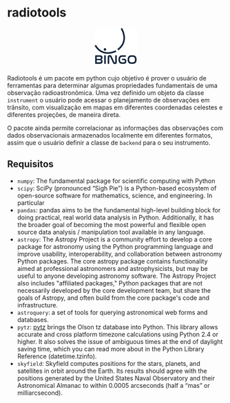 # radiotools

<p align="center">
    <img src="./assets/BINGO_LOGO-cor.png" width=20%
        alt = "Release Status">
</p>

Radiotools é um pacote em python cujo objetivo é prover o usuário de ferramentas para determinar algumas propriedades fundamentais de uma observação radioastronômica. Uma vez definido um objeto da classe `instrument` o usuário pode acessar o planejamento de observações em trânsito, com visualização em mapas em diferentes coordenadas celestes e diferentes projeções, de maneira direta.

O pacote ainda permite correlacionar as informações das observações com dados observacionais armazenados localmente em diferentes formatos, assim que o usuário definir a classe de `backend` para o seu instrumento.


## Requisitos

- `numpy`: The fundamental package for scientific computing with Python
- `scipy`: SciPy (pronounced “Sigh Pie”) is a Python-based ecosystem of open-source software for mathematics, science, and engineering. In particular
- `pandas`: pandas aims to be the fundamental high-level building block for doing practical, real world data analysis in Python. Additionally, it has the broader goal of becoming the most powerful and flexible open source data analysis / manipulation tool available in any language.
- `astropy`: The Astropy Project is a community effort to develop a core package for astronomy using the Python programming language and improve usability, interoperability, and collaboration between astronomy Python packages. The core astropy package contains functionality aimed at professional astronomers and astrophysicists, but may be useful to anyone developing astronomy software. The Astropy Project also includes "affiliated packages," Python packages that are not necessarily developed by the core development team, but share the goals of Astropy, and often build from the core package's code and infrastructure.
- `astroquery`: a set of tools for querying astronomical web forms and databases.
- `pytz`: [pytz](http://http://pytz.sourceforge.net/#introduction) brings the Olson tz database into Python. This library allows accurate and cross platform timezone calculations using Python 2.4 or higher. It also solves the issue of ambiguous times at the end of daylight saving time, which you can read more about in the Python Library Reference (datetime.tzinfo).
- `skyfield`: Skyfield computes positions for the stars, planets, and satellites in orbit around the Earth. Its results should agree with the positions generated by the United States Naval Observatory and their Astronomical Almanac to within 0.0005 arcseconds (half a “mas” or milliarcsecond).
